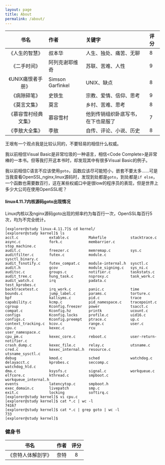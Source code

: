 ```yaml
---
layout: page
title: About
permalink: /about/
---
```


|书名|作者|关键字|评分|
|:-:|:-|:-|:-|
|《人生的智慧》|叔本华|人生、独处、痛苦、无聊|8|
|《二手时间》|阿列克谢耶维奇|苏联、苦难、人性|9|
|《UNIX痛恨者手册》|Simson Garfinkel|UNIX、缺点|8|
|《病隙碎笔》|史铁生|宗教、爱情、信仰、思考|9|
|《莫言文集》|莫言|乡村、苦难、思考|8|
|《慕容雪村经典文集》|慕容雪村|他到传销组织卧底写书，在下也是服了|7|
|《李敖大全集》|李敖|自传、评论、小说、历史|8|

王垠有一个观点我是比较认同的，不要轻易的相信什么权威。

我以前相信Visual Basic是非常垃圾的一种语言，相信\<Code Complete\>是非常棒的一本书。但等我打开这本书时，却发现其中有很多Visual Basic的例子。

我以前相信C语言不应该使用`goto`，函数应该尽可能短小，嵌套不要太多……可是当我查看OpenSSL,nginx,linux源码时，发现到处都是`goto`，到处都是`if else`，一个函数也需要数百行，这在某些权威口中是很low的程序员的表现，但是世界上多少大公司在使用OpenSSL呢？


#### linux4.11.7内核源码goto出现情况

Linux内核以及nginx源码goto出现的频率约为每百行一次，OpenSSL每百行5次，均为不完全统计。

```
[explorer@study linux-4.11.7]$ cd kernel/
[explorer@study kernel]$ ls
acct.c              extable.c         Makefile           stacktrace.c
async.c             fork.c            membarrier.c       stop_machine.c
audit.c             freezer.c         memremap.c         sys.c
auditfilter.c       futex.c           module.c           sysctl_binary.c
audit_fsnotify.c    futex_compat.c    module-internal.h  sysctl.c
audit.h             gcov              module_signing.c   sys_ni.c
auditsc.c           groups.c          notifier.c         taskstats.c
audit_tree.c        hung_task.c       nsproxy.c          task_work.c
audit_watch.c       irq               padata.c           test_kprobes.c
backtracetest.c     irq_work.c        panic.c            time
bounds.c            jump_label.c      params.c           torture.c
bpf                 kallsyms.c        pid.c              trace
capability.c        kcmp.c            pid_namespace.c    tracepoint.c
cgroup              Kconfig.freezer   power              tsacct.c
compat.c            Kconfig.hz        printk             ucount.c
configs             Kconfig.locks     profile.c          uid16.c
configs.c           Kconfig.preempt   ptrace.c           up.c
context_tracking.c  kcov.c            range.c            user.c
cpu.c               kexec.c           rcu                user_namespace.c
cpu_pm.c            kexec_core.c      reboot.c           user-return-notifier.c
crash_dump.c        kexec_file.c      relay.c            utsname.c
cred.c              kexec_internal.h  resource.c         utsname_sysctl.c
debug               kmod.c            sched              watchdog.c
delayacct.c         kprobes.c         seccomp.c          watchdog_hld.c
dma.c               ksysfs.c          signal.c           workqueue.c
elfcore.c           kthread.c         smpboot.c          workqueue_internal.h
events              latencytop.c      smpboot.h
exec_domain.c       livepatch         smp.c
exit.c              locking           softirq.c
[explorer@study kernel]$ vi cpu.c
[explorer@study kernel]$ cat *.c | wc -l
74167
[explorer@study kernel]$ cat *.c | grep goto | wc -l
733
[explorer@study kernel]$

```





### 健身书

|书名|作者|评分|
|:-:|:-|:-:|
|《奈特人体解剖学》|奈特|8|

